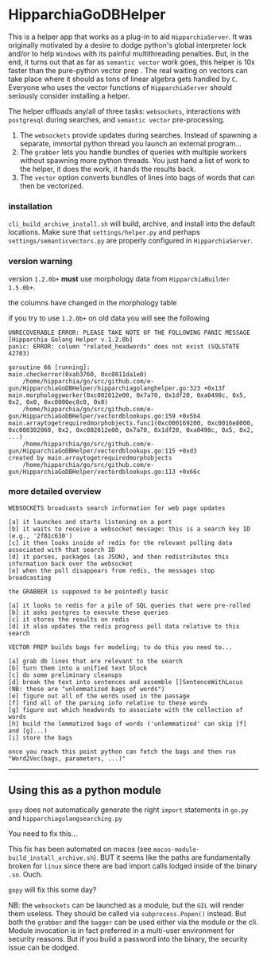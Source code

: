 # HipparchiaGoDBHelper

This is a helper app that works as a plug-in to aid `HipparchiaServer`. It was originally motivated by a desire to dodge 
python's global interpreter lock and/or to help `Windows` with its painful multithreading penalties. But, in the end,
it turns out that as far as `semantic vector` work goes, this helper is 10x faster than the pure-python vector prep .
The real waiting on vectors can take place where it should as tons of linear algebra gets handled by `C`. Everyone
who uses the vector functions of `HipparchiaServer` should seriously consider installing a helper. 

The helper offloads any/all of three tasks: `websockets`, interactions with `postgresql` during searches, and `semantic vector` 
pre-processing. 

1. The `websockets` provide updates during searches. Instead of spawning a separate, immortal python thread
you launch an external program... 
1. The `grabber` lets you handle bundles of queries with multiple workers without spawning more python threads. 
   You just hand a list of work to the helper, it does the work, it hands the results back.
1. The `vector` option converts bundles of lines into bags of words that can then be vectorized.

### installation

`cli_build_archive_install.sh` will build, archive, and install into the default locations. Make sure that
`settings/helper.py` and perhaps `settings/semanticvectors.py` are properly configured in `HipparchiaServer`.


### version warning

version `1.2.0b+` **must** use morphology data from `HipparchiaBuilder 1.5.0b+`.

the columns have changed in the morphology table

if you try to use `1.2.0b+` on old data you will see the following
```
UNRECOVERABLE ERROR: PLEASE TAKE NOTE OF THE FOLLOWING PANIC MESSAGE [Hipparchia Golang Helper v.1.2.0b]
panic: ERROR: column "related_headwords" does not exist (SQLSTATE 42703)

goroutine 66 [running]:
main.checkerror(0xab3760, 0xc0011da1e0)
	/home/hipparchia/go/src/github.com/e-gun/HipparchiaGoDBHelper/hipparchiagolanghelper.go:323 +0x13f
main.morphologyworker(0xc002812e00, 0x7a70, 0x1df20, 0xa0498c, 0x5, 0x2, 0x0, 0xc0000ec8c0, 0x0)
	/home/hipparchia/go/src/github.com/e-gun/HipparchiaGoDBHelper/vectordblookups.go:159 +0x5b4
main.arraytogetrequiredmorphobjects.func1(0xc000169200, 0xc0016e8000, 0xc000302060, 0x2, 0xc002812e00, 0x7a70, 0x1df20, 0xa0498c, 0x5, 0x2, ...)
	/home/hipparchia/go/src/github.com/e-gun/HipparchiaGoDBHelper/vectordblookups.go:115 +0xd3
created by main.arraytogetrequiredmorphobjects
	/home/hipparchia/go/src/github.com/e-gun/HipparchiaGoDBHelper/vectordblookups.go:113 +0x66c

```

### more detailed overview

```
WEBSOCKETS broadcasts search information for web page updates

[a] it launches and starts listening on a port
[b] it waits to receive a websocket message: this is a search key ID (e.g., '2f81c630')
[c] it then looks inside of redis for the relevant polling data associated with that search ID
[d] it parses, packages (as JSON), and then redistributes this information back over the websocket
[e] when the poll disappears from redis, the messages stop broadcasting

```

```
the GRABBER is supposed to be pointedly basic

[a] it looks to redis for a pile of SQL queries that were pre-rolled
[b] it asks postgres to execute these queries
[c] it stores the results on redis
[d] it also updates the redis progress poll data relative to this search
```

```
VECTOR PREP builds bags for modeling; to do this you need to...

[a] grab db lines that are relevant to the search
[b] turn them into a unified text block
[c] do some preliminary cleanups
[d] break the text into sentences and assemble []SentenceWithLocus (NB: these are "unlemmatized bags of words")
[e] figure out all of the words used in the passage
[f] find all of the parsing info relative to these words
[g] figure out which headwords to associate with the collection of words
[h] build the lemmatized bags of words ('unlemmatized' can skip [f] and [g]...)
[i] store the bags

once you reach this point python can fetch the bags and then run "Word2Vec(bags, parameters, ...)"

```

---
## Using this as a python module


`gopy` does not automatically generate the right `import` statements in `go.py` and
`hipparchiagolangsearching.py`

You need to fix this...

This fix has been automated on macos (see `macos-module-build_install_archive.sh`).
BUT it seems like the paths are fundamentally broken for `linux` since there are bad
import calls lodged inside of the binary `.so`. Ouch.

`gopy` will fix this some day?


NB: the `websockets` can be launched as a module, but the `GIL` will render
them useless. They should be called via `subprocess.Popen()` instead. But
both the `grabber` and the `bagger` can be used either via the module or
the cli. Module invocation is in fact preferred in a multi-user environment
for security reasons. But if you build a password into the binary, the security 
issue can be dodged.
